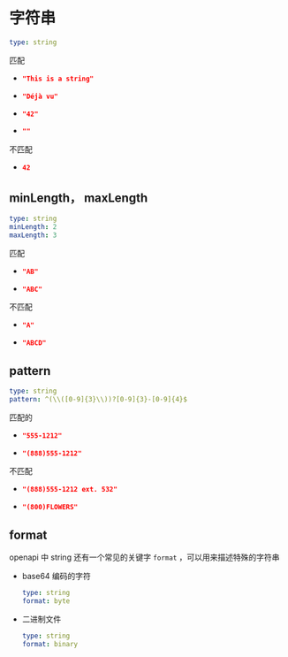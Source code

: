 # 字符串

```yaml
type: string
```

匹配

- ```json
  "This is a string"
  ```

- ```json
  "Déjà vu"
  ```

- ```json
  "42"
  ```

- ```json
  ""
  ```

不匹配

- ```json
  42
  ```

## minLength， maxLength

```yaml
type: string
minLength: 2
maxLength: 3
```

匹配

- ```json
  "AB"
  ```

- ```json
  "ABC"
  ```

不匹配

- ```json
  "A"
  ```

- ```json
  "ABCD"
  ```

## pattern

```yaml
type: string
pattern: ^(\\([0-9]{3}\\))?[0-9]{3}-[0-9]{4}$
```

匹配的

- ```json
  "555-1212"
  ```

- ```json
  "(888)555-1212"
  ```

不匹配

- ```json
  "(888)555-1212 ext. 532"
  ```

- ```json
  "(800)FLOWERS"
  ```

## format

openapi 中 string 还有一个常见的关键字 `format` ，可以用来描述特殊的字符串

- base64 编码的字符

  ```yaml
  type: string
  format: byte
  ```

- 二进制文件

  ```yaml
  type: string
  format: binary
  ```